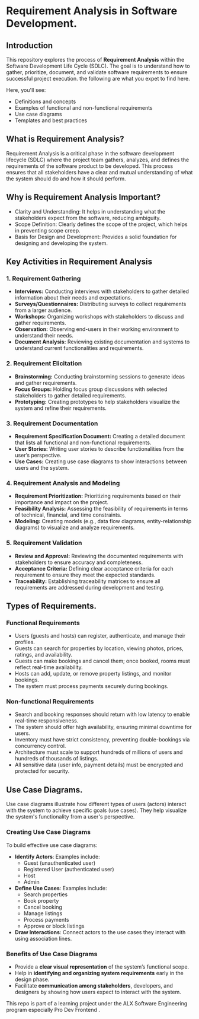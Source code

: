 # Requirement Analysis in Software Development.
## Introduction
This repository explores the process of **Requirement Analysis** within the Software Development Life Cycle (SDLC).
The goal is to understand how to gather, prioritize, document, and validate software requirements to ensure successful project execution. the following are what you expet to find here.

Here, you'll see:
- Definitions and concepts
- Examples of functional and non-functional requirements
- Use case diagrams
- Templates and best practices
## What is Requirement Analysis?
 Requirement Analysis is a critical phase in the software development lifecycle (SDLC) where the project team gathers, analyzes, and defines the requirements of the software product to be developed. This process ensures that all stakeholders have a clear and mutual understanding of what the system should do and how it should perform.
## Why is Requirement Analysis Important?

- Clarity and Understanding: It helps in understanding what the stakeholders expect from the software, reducing ambiguity.  
- Scope Definition: Clearly defines the scope of the project, which helps in preventing scope creep.  
- Basis for Design and Development: Provides a solid foundation for designing and developing the system.
## Key Activities in Requirement Analysis

### 1. Requirement Gathering 
- **Interviews:** Conducting interviews with stakeholders to gather detailed information about their needs and expectations.
- **Surveys/Questionnaires:** Distributing surveys to collect requirements from a larger audience.
- **Workshops:** Organizing workshops with stakeholders to discuss and gather requirements.
- **Observation:** Observing end-users in their working environment to understand their needs.
- **Document Analysis:** Reviewing existing documentation and systems to understand current functionalities and requirements.

### 2. Requirement Elicitation 
- **Brainstorming:** Conducting brainstorming sessions to generate ideas and gather requirements.
- **Focus Groups:** Holding focus group discussions with selected stakeholders to gather detailed requirements.
- **Prototyping:** Creating prototypes to help stakeholders visualize the system and refine their requirements.

### 3. Requirement Documentation 
- **Requirement Specification Document:** Creating a detailed document that lists all functional and non-functional requirements.
- **User Stories:** Writing user stories to describe functionalities from the user’s perspective.
- **Use Cases:** Creating use case diagrams to show interactions between users and the system.

### 4. Requirement Analysis and Modeling 
- **Requirement Prioritization:** Prioritizing requirements based on their importance and impact on the project.
- **Feasibility Analysis:** Assessing the feasibility of requirements in terms of technical, financial, and time constraints.
- **Modeling:** Creating models (e.g., data flow diagrams, entity-relationship diagrams) to visualize and analyze requirements.

### 5. Requirement Validation 
- **Review and Approval:** Reviewing the documented requirements with stakeholders to ensure accuracy and completeness.
- **Acceptance Criteria:** Defining clear acceptance criteria for each requirement to ensure they meet the expected standards.
- **Traceability:** Establishing traceability matrices to ensure all requirements are addressed during development and testing.
## Types of Requirements.

### Functional Requirements
- Users (guests and hosts) can register, authenticate, and manage their profiles.
- Guests can search for properties by location, viewing photos, prices, ratings, and availability.
- Guests can make bookings and cancel them; once booked, rooms must reflect real-time availability.
- Hosts can add, update, or remove property listings, and monitor bookings.
- The system must process payments securely during bookings.

### Non-functional Requirements
- Search and booking responses should return with low latency to enable real-time responsiveness.
- The system should offer high availability, ensuring minimal downtime for users.
- Inventory must have strict consistency, preventing double-bookings via concurrency control.
- Architecture must scale to support hundreds of millions of users and hundreds of thousands of listings.
- All sensitive data (user info, payment details) must be encrypted and protected for security.
  
## Use Case Diagrams.

Use case diagrams illustrate how different types of users (actors) interact with the system to achieve specific goals (use cases). They help visualize the system's functionality from a user's perspective.

### Creating Use Case Diagrams

To build effective use case diagrams:

- **Identify Actors**: Examples include:
  - Guest (unauthenticated user)
  - Registered User (authenticated user)
  - Host
  - Admin
- **Define Use Cases**: Examples include:
  - Search properties
  - Book property
  - Cancel booking
  - Manage listings
  - Process payments
  - Approve or block listings
- **Draw Interactions**: Connect actors to the use cases they interact with using association lines.

### Benefits of Use Case Diagrams

- Provide a **clear visual representation** of the system’s functional scope.
- Help in **identifying and organizing system requirements** early in the design phase.
- Facilitate **communication among stakeholders**, developers, and designers by showing how users expect to interact with the system.



This repo is part of a learning project under the ALX Software Engineering program especially Pro Dev Frontend .
